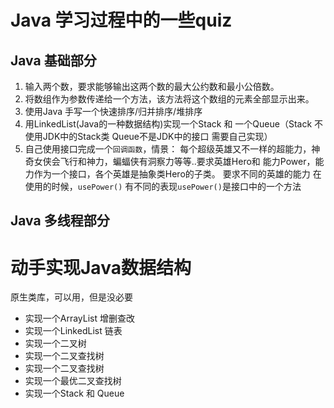 # Java 学习过程中的一些quiz

## Java 基础部分
1. 输入两个数，要求能够输出这两个数的最大公约数和最小公倍数。
2. 将数组作为参数传递给一个方法，该方法将这个数组的元素全部显示出来。
3. 使用Java 手写一个快速排序/归并排序/堆排序
4. 用LinkedList(Java的一种数据结构)实现一个Stack 和 一个Queue（Stack 不使用JDK中的Stack类 Queue不是JDK中的接口 需要自己实现）
5. 自己使用接口完成一个``回调函数``，情景： 每个超级英雄又不一样的超能力，神奇女侠会飞行和神力，蝙蝠侠有洞察力等等..要求英雄Hero和 能力Power，能力作为一个接口，各个英雄是抽象类Hero的子类。 要求不同的英雄的能力 在使用的时候，``usePower()`` 有不同的表现``usePower()``是接口中的一个方法

## Java 多线程部分

# 动手实现Java数据结构

原生类库，可以用，但是没必要
- 实现一个ArrayList 增删查改
- 实现一个LinkedList 链表
- 实现一个二叉树 
- 实现一个二叉查找树
- 实现一个二叉查找树
- 实现一个最优二叉查找树
- 实现一个Stack 和 Queue 
 
